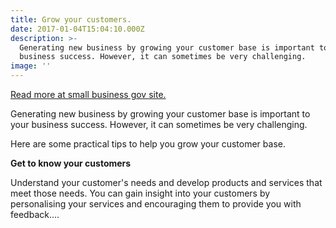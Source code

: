 ```yaml
---
title: Grow your customers.
date: 2017-01-04T15:04:10.000Z
description: >-
  Generating new business by growing your customer base is important to your
  business success. However, it can sometimes be very challenging.
image: ''
---
```

[Read more at small business gov site.](https://www.smallbusiness.wa.gov.au/business-advice/marketing/8-ways-to-grow-your-business)

Generating new business by growing your customer base is important to your business success. However, it can sometimes be very challenging.

Here are some practical tips to help you grow your customer base.

**Get to know your customers**

Understand your customer's needs and develop products and services that meet those needs. You can gain insight into your customers by personalising your services and encouraging them to provide you with feedback....
